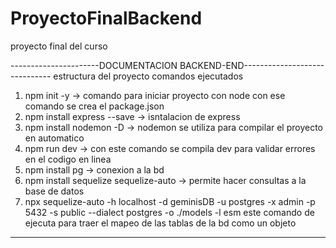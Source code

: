 # ProyectoFinalBackend
proyecto final del curso 

----------------------DOCUMENTACION BACKEND-END------------------------------
estructura del proyecto comandos ejecutados 
1.	npm init -y					             -> comando para iniciar  proyecto con node  con ese comando se crea el package.json
2.	npm install express --save               -> isntalacion de express
3.	npm install nodemon -D 		             -> 	nodemon se utiliza para compilar el proyecto en automatico
4.	npm run dev                              -> con este comando se compila dev para validar errores en el codigo en linea 
5.	npm install pg                           -> conexion a la bd 
6.	npm install sequelize sequelize-auto     -> permite hacer consultas a la base de datos 	
7.  npx sequelize-auto -h localhost  -d geminisDB  -u postgres -x admin  -p 5432 -s public  --dialect postgres -o ./models -l esm
este comando de ejecuta para traer el mapeo de las tablas  de la bd como un objeto
----------------------------------------------------
